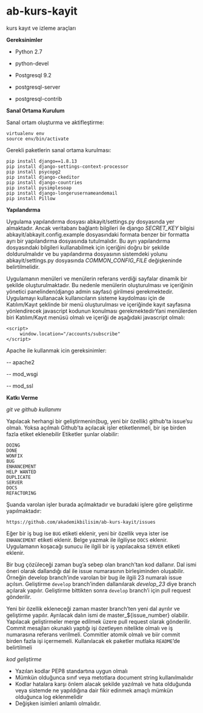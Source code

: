 **ab-kurs-kayit**
=================

kurs kayıt ve izleme araçları

**Gereksinimler**

- Python 2.7
- python-devel

- Postgresql 9.2
- postgresql-server
- postgresql-contrib



**Sanal Ortama Kurulum**

Sanal ortam oluşturma ve aktifleştirme:

    virtualenv env
    source env/bin/activate

Gerekli paketlerin sanal ortama kurulması:

    pip install django==1.8.13
    pip install django-settings-context-processor
    pip install psycopg2
    pip install django-ckeditor
    pip install django-countries
    pip install pysimplesoap
    pip install django-longerusernameandemail
    pip install Pillow



**Yapılandırma**

Uygulama yapılandırma dosyası abkayit/settings.py dosyasında yer almaktadır. Ancak veritabanı bağlantı bilgileri ile django *SECRET_KEY* bilgisi abkayit/abkayit.config.example dosyasındaki formata benzer bir formatta ayrı bir yapılandırma dosyasında tutulmalıdır. Bu ayrı yapılandırma dosyasındaki bilgileri kullanabilmek için içeriğini doğru bir şekilde doldurulmalıdır ve bu yapılandırma dosyasının sistemdeki yolunu abkayit/settings.py dosyasında *COMMON_CONFIG_FILE* değişkeninde belirtilmelidir.


Uygulamanın menüleri ve menülerin referans verdiği sayfalar dinamik bir şekilde oluşturulmaktadır. Bu nedenle menülerin oluşturulması ve içeriğinin yönetici panelinden(django admin sayfası) girilmesi gerekmektedir. Uygulamayı kullanacak kullanıcıların sisteme kaydolması için de Katılım/Kayıt şeklinde bir menü oluşturulması ve içeriğinde kayıt sayfasına yönlendirecek javascript kodunun konulması gerekmektedirYani menülerden biri Katılım/Kayıt menüsü olmalı ve içeriği de aşağıdaki javascript olmalı:

    <script>
         window.location="/accounts/subscribe"
    </script>

Apache ile kullanmak icin gereksinimler:

-- apache2

-- mod_wsgi

-- mod_ssl


**Katkı Verme**

*git ve github kullanımı*

Yapılacak herhangi bir geliştirmenin(bug, yeni bir özellik) github’ta issue’su olmalı. Yoksa açılmalı
Github’ta açılacak işler etiketlenmeli, bir işe birden fazla etiket eklenebilir
Etiketler şunlar olabilir:

    DOING
    DONE
    WONFIX
    BUG
    ENHANCEMENT
    HELP WANTED
    DUPLICATE
    SERVER
    DOCS
    REFACTORING

Şuanda varolan işler burada açılmaktadır ve buradaki işlere göre geliştirme yapılmaktadır:

    https://github.com/akademikbilisim/ab-kurs-kayit/issues

Eğer bir iş bug ise `BUG` etiketi eklenir, yeni bir özellik veya ister ise `ENHANCEMENT` etiketi eklenir. Belge yazmak ile ilgiliyse `DOCS` eklenir. Uygulamanın koşacağı sunucu ile ilgili bir iş yapılacaksa `SERVER` etiketi eklenir.

Bir bug çözüleceği zaman bug’a sebep olan branch’tan kod dallanır. Dal ismi öneri olarak dallandığı dal ile issue numarasının birleşiminden oluşabilir. Örneğin develop branch’inde varolan bir bug ile ilgili 23 numaralı issue açılsın. Geliştirme `develop` branch’inden dallanılarak *develop_23* diye branch açılarak yapılır. Geliştirme bittikten sonra `develop` branch’i için pull request gönderilir.

Yeni bir özellik ekleneceği zaman master branch’ten yeni dal ayrılır ve geliştirme yapılır. Ayrılacak dalın ismi de master_${issue_number} olabilir. Yapılacak geliştirmeler merge edilmek üzere pull request olarak gönderilir.
Commit mesajları okunaklı yaptığı işi özetleyen nitelikte olmalı ve iş numarasına referans verilmeli.
Commitler atomik olmalı ve biir commit birden fazla işi içermemeli. 
Kullanılacak ek paketler mutlaka `README`’de belirtilmeli


*kod geliştirme*

 - Yazılan kodlar PEP8 standartına uygun olmalı 
 - Mümkün olduğunca sınıf veya metotlara document string kullanılmalıdır 
 - Kodlar hatalara karşı önlem alacak şekilde yazılmalı ve hata olduğunda veya sistemde ne yapıldığına dair fikir edinmek amaçlı mümkün olduğunca log eklenmelidir 
 - Değişken isimleri anlamlı olmalıdır.